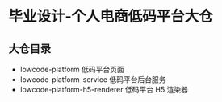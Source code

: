 # 毕业设计-个人电商低码平台大仓

## 大仓目录
- lowcode-platform 低码平台页面
- lowcode-platform-service 低码平台后台服务
- lowcode-platform-h5-renderer 低码平台 H5 渲染器